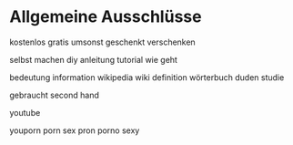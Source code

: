 # Allgemeine Ausschlüsse

kostenlos
gratis
umsonst
geschenkt
verschenken

selbst machen
diy
anleitung
tutorial
wie geht

bedeutung
information
wikipedia
wiki
definition
wörterbuch
duden
studie

gebraucht
second hand

youtube

youporn
porn
sex
pron
porno
sexy

